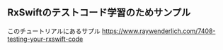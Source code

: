 ## RxSwiftのテストコード学習のためサンプル

このチュートリアルにあるサプル
https://www.raywenderlich.com/7408-testing-your-rxswift-code

